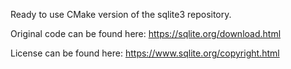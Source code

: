 Ready to use CMake version of the sqlite3 repository.

Original code can be found here: https://sqlite.org/download.html

License can be found here: https://www.sqlite.org/copyright.html
